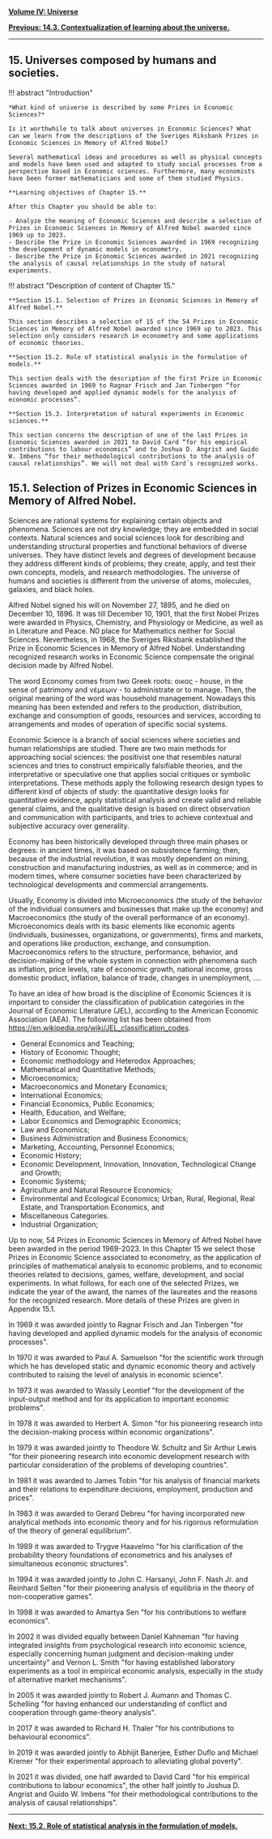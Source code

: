 
[**Volume IV: Universe**](./volume-IV.md)

[**Previous: 14.3. Contextualization of learning about the universe.**](./vol-IV-chap-14-sect-3.md) 

***

## 15. Universes composed by humans and societies.

!!! abstract "Introduction"

	*What kind of universe is described by some Prizes in Economic Sciences?*

	Is it worthwhile to talk about universes in Economic Sciences? What can we learn from the descriptions of the Sveriges Riksbank Prizes in Economic Sciences in Memory of Alfred Nobel? 

	Several mathematical ideas and procedures as well as physical concepts and models have been used and adapted to study social processes from a perspective based in Economic sciences. Furthermore, many economists have been former mathematicians and some of them studied Physics.

	**Learning objectives of Chapter 15.**
 	
	After this Chapter you should be able to: 

	- Analyze the meaning of Economic Sciences and describe a selection of Prizes in Economic Sciences in Memory of Alfred Nobel awarded since 1969 up to 2023.
	- Describe the Prize in Economic Sciences awarded in 1969 recognizing the development of dynamic models in econometry. 
	- Describe the Prize in Economic Sciences awarded in 2021 recognizing the analysis of causal relationships in the study of natural experiments. 

!!! abstract "Description of content of Chapter 15."

	**Section 15.1. Selection of Prizes in Economic Sciences in Memory of Alfred Nobel.**
	
	This section describes a selection of 15 of the 54 Prizes in Economic Sciences in Memory of Alfred Nobel awarded since 1969 up to 2023. This selection only considers research in econometry and some applications of economic theories.

	**Section 15.2. Role of statistical analysis in the formulation of models.**

	This section deals with the description of the first Prize in Economic Sciences awarded in 1969 to Ragnar Frisch and Jan Tinbergen “for having developed and applied dynamic models for the analysis of economic processes”.

	**Section 15.3. Interpretation of natural experiments in Economic sciences.**

	This section concerns the description of one of the last Prizes in Economic Sciences awarded in 2021 to David Card “for his empirical contributions to labour economics” and to Joshua D. Angrist and Guido W. Imbens “for their methodological contributions to the analysis of causal relationships”. We will not deal with Card´s recognized works.


## 15.1. Selection of Prizes in Economic Sciences in Memory of Alfred Nobel.


Sciences are rational systems for explaining certain objects and phenomena. Sciences are not dry knowledge; they are embedded in social contexts. Natural sciences and social sciences look for describing and understanding structural properties and functional behaviors of diverse universes. They have distinct levels and degrees of development because they address different kinds of problems; they create, apply, and test their own concepts, models, and research methodologies. The universe of humans and societies is different from the universe of atoms, molecules, galaxies, and black holes.

Alfred Nobel signed his will on November 27, 1895, and he died on December 10, 1896. It was till December 10, 1901, that the first Nobel Prizes were awarded in Physics, Chemistry, and Physiology or Medicine, as well as in Literature and Peace. N0 place for Mathematics neither for Social Sciences. Nevertheless, in 1968, the Sveriges Riksbank established the Prize in Economic Sciences in Memory of Alfred Nobel. Understanding recognized research works in Economic Science compensate the original decision made by Alfred Nobel.

The word Economy comes from two Greek roots: οικος - house, in the sense of patrimony and νέμεωιν - to administrate or to manage. Then, the original meaning of the word was household management. Nowadays this meaning has been extended and refers to the production, distribution, exchange and consumption of goods, resources and services, according to arrangements and modes of operation of specific social systems.

Economic Science is a branch of social sciences where societies and human relationships are studied. There are two main methods for approaching social sciences: the positivist one that resembles natural sciences and tries to construct empirically falsifiable theories, and the interpretative or speculative one that applies social critiques or symbolic interpretations. These methods apply the following research design types to different kind of objects of study: the quantitative design looks for quantitative evidence, apply statistical analysis and create valid and reliable general claims, and the qualitative design is based on direct observation and communication with participants, and tries to achieve contextual and subjective accuracy over generality.

Economy has been historically developed through three main phases or degrees: in ancient times, it was based on subsistence farming; then, because of the industrial revolution, it was mostly dependent on mining, construction and manufacturing industries, as well as in commerce; and in modern times, where consumer societies have been characterized by technological developments and commercial arrangements.

Usually, Economy is divided into Microeconomics (the study of the behavior of the individual consumers and businesses that make up the economy) and Macroeconomics (the study of the overall performance of an economy). Microeconomics deals with its basic elements like economic agents (individuals, businesses, organizations, or governments), firms and markets, and operations like production, exchange, and consumption. Macroeconomics refers to  the structure, performance, behavior, and decision-making of the whole system in connection with phenomena such as inflation, price levels, rate of economic growth, national income, gross domestic product, inflation, balance of trade, changes in unemployment, ….

To have an idea of how broad is the discipline of Economic Sciences it is important to consider the classification of publication categories in the  Journal of Economic Literature (JEL), according to the American Economic Association (AEA). The following list has been obtained from <https://en.wikipedia.org/wiki/JEL_classification_codes>.

- General Economics and Teaching; 
- History of Economic Thought;
- Economic methodology and Heterodox Approaches;
- Mathematical and Quantitative Methods;
- Microeconomics;
- Macroeconomics and Monetary Economics;
- International Economics;
- Financial Economics, Public Economics; 
- Health, Education, and Welfare;
- Labor Economics and Demographic Economics;
- Law and Economics;
- Business Administration and Business Economics;
- Marketing, Accounting, Personnel Economics;
- Economic History;
- Economic Development, Innovation, Innovation, Technological Change and Growth;
- Economic Systems; 
- Agriculture and Natural Resource Economics; 
- Environmental and Ecological Economics; Urban, Rural, Regional, Real Estate, and Transportation Economics, and
- Miscellaneous Categories.
- Industrial Organization;

Up to now, 54 Prizes in Economic Sciences in Memory of Alfred Nobel have been awarded in the period 1969-2023. In this Chapter 15 we select those Prizes in Economic Science associated to econometry, as the application of principles of mathematical analysis to economic problems, and to economic theories related to decisions, games, welfare, development, and social experiments. In what follows, for each one of the selected Prizes, we indicate the year of the award, the names of the laureates and the reasons for the recognized research.  More details of these Prizes are given in Appendix 15.1.  

In 1969 it was awarded jointly to Ragnar Frisch and Jan Tinbergen "for having developed and applied dynamic models for the analysis of economic processes".

In 1970 it was awarded to Paul A. Samuelson "for the scientific work through which he has developed static and dynamic economic theory and actively contributed to raising the level of analysis in economic science".

In 1973 it was awarded to Wassily Leontief "for the development of the input-output method and for its application to important economic problems".

In 1978 it was awarded to Herbert A. Simon "for his pioneering research into the decision-making process within economic organizations".

In 1979 it was awarded jointly to Theodore W. Schultz and Sir Arthur Lewis "for their pioneering research into economic development research with particular consideration of the problems of developing countries".

In 1981 it was awarded to James Tobin "for his analysis of financial markets and their relations to expenditure decisions, employment, production and prices".

In 1983 it was awarded to Gerard Debreu "for having incorporated new analytical methods into economic theory and for his rigorous reformulation of the theory of general equilibrium".

In 1989 it was awarded to Trygve Haavelmo "for his clarification of the probability theory foundations of econometrics and his analyses of simultaneous economic structures".

In 1994 it was awarded jointly to John C. Harsanyi, John F. Nash Jr. and Reinhard Selten "for their pioneering analysis of equilibria in the theory of non-cooperative games".

In 1998 it was awarded to Amartya Sen "for his contributions to welfare economics".

In 2002 it was divided equally between Daniel Kahneman "for having integrated insights from psychological research into economic science, especially concerning human judgment and decision-making under uncertainty" and Vernon L. Smith "for having established laboratory experiments as a tool in empirical economic analysis, especially in the study of alternative market mechanisms".

In 2005 it was awarded jointly to Robert J. Aumann and Thomas C. Schelling "for having enhanced our understanding of conflict and cooperation through game-theory analysis".

In 2017 it was awarded to Richard H. Thaler "for his contributions to behavioural economics".

In 2019 it was awarded jointly to Abhijit Banerjee, Esther Duflo and Michael Kremer "for their experimental approach to alleviating global poverty".

In 2021 it was divided, one half awarded to David Card "for his empirical contributions to labour economics", the other half jointly to Joshua D. Angrist and Guido W. Imbens "for their methodological contributions to the analysis of causal relationships".

***

[**Next: 15.2. Role of statistical analysis in the formulation of models.**](./vol-IV-chap-15-sect-2.md)




























